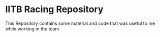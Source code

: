 IITB Racing Repository
======================

This Repository contains some material and code that was
useful to me while working in the team.
